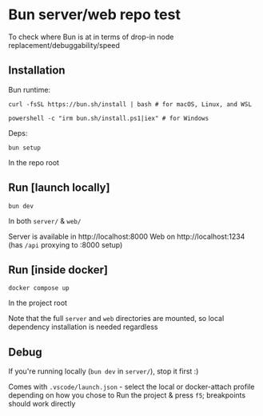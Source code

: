 # Bun server/web repo test

To check where Bun is at in terms of drop-in node replacement/debuggability/speed

## Installation
Bun runtime:
```
curl -fsSL https://bun.sh/install | bash # for macOS, Linux, and WSL

powershell -c "irm bun.sh/install.ps1|iex" # for Windows
```

Deps:
```
bun setup
```
In the repo root

## Run [launch locally]
```
bun dev
```
In both `server/` & `web/`

Server is available in http://localhost:8000
Web on http://localhost:1234 (has `/api` proxying to :8000 setup)

## Run [inside docker]
```
docker compose up
```
In the project root

Note that the full `server` and `web` directories are mounted, so local dependency installation is needed regardless

## Debug
If you're running locally (`bun dev` in `server/`), stop it first :)

Comes with `.vscode/launch.json` - select the local or docker-attach profile depending on how you chose to Run the project & press `f5`; breakpoints should work directly

